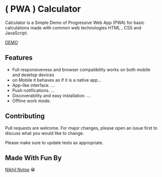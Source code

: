 # ( PWA ) Calculator

Calculator is a Simple Demo of Progressive Web App (PWA) for basic calculations made with common web technologies HTML , CSS and JavaScript.

[DEMO](https://notse.github.io/Calculator/)

## Features

- Full responsiveness and browser compatibility works on both mobile and desktop devices
- on Mobile it behaves as if it is a native app...
- App-like interface. ...
- Push notifications. ...
- Discoverability and easy installation. ...
- Offline work mode.

## Contributing

Pull requests are welcome. For major changes, please open an issue first to discuss what you would like to change.

Please make sure to update tests as appropriate.

## Made With Fun By

[Nikhil Notse](https://github.com/Notse) 😁
